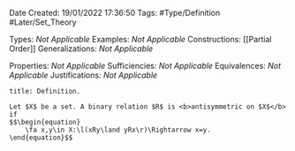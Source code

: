 <div class="topSpace"></div>

Date Created: 19/01/2022 17:36:50
Tags: #Type/Definition #Later/Set_Theory

Types: <i>Not Applicable</i>
Examples: <i>Not Applicable</i> 
Constructions: [[Partial Order]]
Generalizations: <i>Not Applicable</i>

Properties: <i>Not Applicable</i>
Sufficiencies: <i>Not Applicable</i>
Equivalences: <i>Not Applicable</i>
Justifications: <i>Not Applicable</i>

``` ad-Definition
title: Definition.

Let $X$ be a set. A binary relation $R$ is <b>antisymmetric on $X$</b> if
$$\begin{equation}
    \fa x,y\in X:\l(xRy\land yRx\r)\Rightarrow x=y.
\end{equation}$$

```
